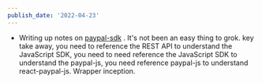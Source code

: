 ```yaml
---
publish_date: '2022-04-23'
---
```

- Writing up notes on [paypal-sdk](../literature-notes/paypal-sdk.md) . It's not been an easy thing to grok. key take away, you need to reference the REST API to understand the JavaScript SDK, you need to need reference the JavaScript SDK to understand the paypal-js, you need reference paypal-js to understand react-paypal-js. Wrapper inception.

